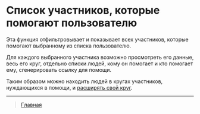 # Список участников, которые помогают пользователю

Эта функция отфильтровывает и показывает всех участников, которые помогают выбранному из списка пользователю. 

Для каждого выбранного участника возможно просмотреть его данные, весь его круг, отдельно списки людей, кому он помогает и кто помогает ему, сгенерировать ссылку для помощи. 

Таким образом можно находить людей в кругах участников, нуждающихся в помощи, и [расширять свой круг](../actions/show_circle.md).

---
> [Главная](../index.md)
